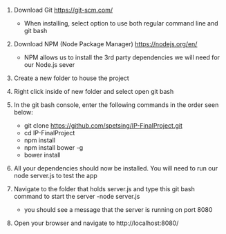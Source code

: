 
1) Download Git https://git-scm.com/
    - When installing, select option to use both regular command line and git bash
2) Download NPM (Node Package Manager) https://nodejs.org/en/
    - NPM allows us to install the 3rd party dependencies we will need for our Node.js sever
3) Create a new folder to house the project

4) Right click inside of new folder and select open git bash

5) In the git bash console, enter the following commands in the order seen below:
    - git clone https://github.com/spetsing/IP-FinalProject.git
    - cd IP-FinalProject
    - npm install
    - npm install bower -g
    - bower install
    
6) All your dependencies should now be installed. You will need to run our node server.js to test the app

7) Navigate to the folder that holds server.js and type this git bash command to start the server
	-node server.js
	- you should see a message that the server is running on port 8080

8) Open your browser and navigate to http://localhost:8080/
